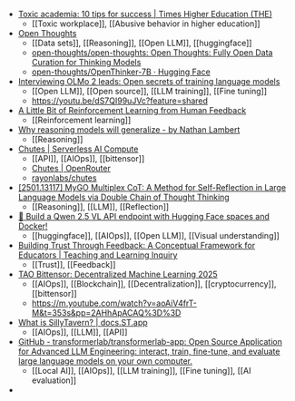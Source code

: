 - [Toxic academia: 10 tips for success | Times Higher Education (THE)](https://www.timeshighereducation.com/opinion/ten-rules-succeeding-academia-through-upward-toxicity)
	- [[Toxic workplace]], [[Abusive behavior in higher education]]
- [Open Thoughts](https://www.open-thoughts.ai/)
	- [[Data sets]], [[Reasoning]], [[Open LLM]], [[huggingface]]
	- [open-thoughts/open-thoughts: Open Thoughts: Fully Open Data Curation for Thinking Models](https://github.com/open-thoughts/open-thoughts)
	- [open-thoughts/OpenThinker-7B · Hugging Face](https://huggingface.co/open-thoughts/OpenThinker-7B)
- [Interviewing OLMo 2 leads: Open secrets of training language models](https://www.interconnects.ai/p/olmo-2-pod)
	- [[Open LLM]], [[Open source]], [[LLM training]], [[Fine tuning]]
	- https://youtu.be/dS7QI99uJVc?feature=shared
- [A Little Bit of Reinforcement Learning from Human Feedback](https://rlhfbook.com/)
	- [[Reinforcement learning]]
- [Why reasoning models will generalize - by Nathan Lambert](https://www.interconnects.ai/p/why-reasoning-models-will-generalize)
	- [[Reasoning]]
- [Chutes | Serverless AI Compute](https://chutes.ai/)
	- [[API]], [[AIOps]], [[bittensor]]
	- [Chutes | OpenRouter](https://openrouter.ai/provider/chutes)
	- [rayonlabs/chutes](https://github.com/rayonlabs/chutes)
- [[2501.13117] MyGO Multiplex CoT: A Method for Self-Reflection in Large Language Models via Double Chain of Thought Thinking](https://arxiv.org/abs/2501.13117)
	- [[Reasoning]], [[LLM]], [[Reflection]]
- [🚀 Build a Qwen 2.5 VL API endpoint with Hugging Face spaces and Docker!](https://huggingface.co/blog/ariG23498/qwen25vl-api)
	- [[huggingface]], [[AIOps]], [[Open LLM]], [[Visual understanding]]
- [Building Trust Through Feedback: A Conceptual Framework for Educators | Teaching and Learning Inquiry](https://journalhosting.ucalgary.ca/index.php/TLI/article/view/78800)
	- [[Trust]], [[Feedback]]
- [TAO Bittensor: Decentralized Machine Learning 2025](https://bittensor.org/)
	- [[AIOps]], [[Blockchain]], [[Decentralization]], [[cryptocurrency]], [[bittensor]]
	- https://m.youtube.com/watch?v=aoAiV4frT-M&t=353s&pp=2AHhApACAQ%3D%3D
- [What is SillyTavern? | docs.ST.app](https://docs.sillytavern.app/)
	- [[AIOps]], [[LLM]], [[API]]
- [GitHub - transformerlab/transformerlab-app: Open Source Application for Advanced LLM Engineering: interact, train, fine-tune, and evaluate large language models on your own computer.](https://github.com/transformerlab/transformerlab-app)
	- [[Local AI]], [[AIOps]], [[LLM training]], [[Fine tuning]], [[AI evaluation]]
-